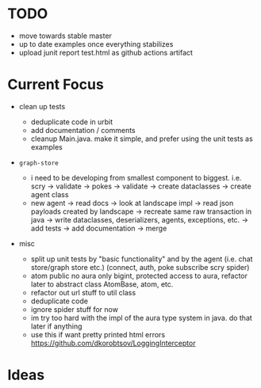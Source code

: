 # TODO


- move towards stable master
- up to date examples once everything stabilizes
- upload junit report test.html as github actions artifact

# Current Focus
- clean up tests
	- deduplicate code in urbit
	- add documentation / comments
	- cleanup Main.java. make it simple, and prefer using the unit tests as examples
	
- `graph-store`
	- i need to be developing from smallest component to biggest. i.e.
	scry -> validate -> pokes -> validate -> create dataclasses -> create agent class
	- new agent -> read docs -> look at landscape impl -> read json payloads created by landscape 
	  -> recreate same raw transaction in java -> write dataclasses, deserializers, agents, exceptions, etc. 
	  -> add tests -> add documentation -> merge

- misc
	- split up unit tests by "basic functionality" and by the agent (i.e. chat store/graph store etc.) (connect, auth, poke subscribe scry spider)
	- atom public no aura only bigint, protected access to aura, refactor later to abstract class AtomBase, atom, etc.
	- refactor out url stuff to util class
	- deduplicate code
	- ignore spider stuff for now
	- im try too hard with the impl of the aura type system in java. do that later if anything
	- use this if want pretty printed html errors https://github.com/dkorobtsov/LoggingInterceptor


# Ideas
